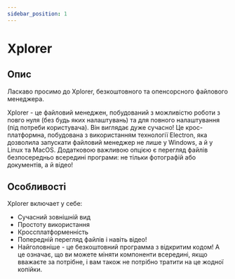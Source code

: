 ```yaml
---
sidebar_position: 1
---
```


# Xplorer

## Опис

Ласкаво просимо до Xplorer, безкоштовного та опенсорсного файлового менеджера.

Xplorer - це файловий менеджен, побудований з можливістю роботи з повго нуля (без будь яких налаштувань) та для повного налаштування (під потреби користувача). Він виглядає дуже сучасно! Це крос-платформна, побудована з використанням технології Electron, яка дозволила запускати файловий менеджер не лише у Windows, а й у Linux та MacOS. Додатковою важливою опцією є перегляд файлів безпосередньо всередині програми: не тільки фотографій або документів, а й відео!

## Особливості

Xplorer включает у себе:

-   Сучасний зовнішній вид
-   Простоту використання
-   Кроссплатформенність
-   Попередній перегляд файлів і навіть відео!
-   Найголовніше - це безкоштовний программа з відкритим кодом! А це означає, що ви можете міняти компоненти всередині, якщо вважаєте за потрібне, і вам також не потрібно тратити на це жодної копійки.
